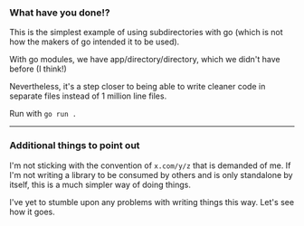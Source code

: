 ### What have you done!?

This is the simplest example of using subdirectories with go (which is not how the makers of go intended it to be used).

With go modules, we have app/directory/directory, which we didn't have before (I think!)

Nevertheless, it's a step closer to being able to write cleaner code in separate files instead of 1 million line files.

Run with `go run .`

---

### Additional things to point out

I'm not sticking with the convention of `x.com/y/z` that is demanded of me. If I'm not writing a library to be consumed
by others and is only standalone by itself, this is a much simpler way of doing things.

I've yet to stumble upon any problems with writing things this way. Let's see how it goes.
